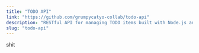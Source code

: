 ```yaml
---
title: "TODO API"
link: "https://github.com/grumpycatyo-collab/todo-api"
description: "RESTful API for managing TODO items built with Node.js and Express"
slug: "todo-api"
--- 
```



shit